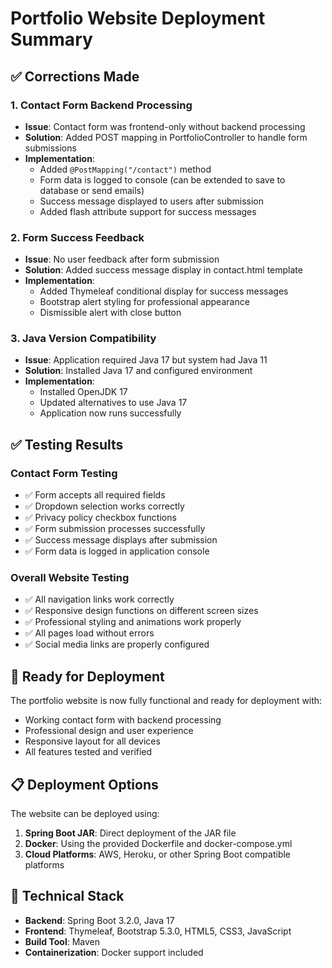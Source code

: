 # Portfolio Website Deployment Summary

## ✅ Corrections Made

### 1. Contact Form Backend Processing
- **Issue**: Contact form was frontend-only without backend processing
- **Solution**: Added POST mapping in PortfolioController to handle form submissions
- **Implementation**: 
  - Added `@PostMapping("/contact")` method
  - Form data is logged to console (can be extended to save to database or send emails)
  - Success message displayed to users after submission
  - Added flash attribute support for success messages

### 2. Form Success Feedback
- **Issue**: No user feedback after form submission
- **Solution**: Added success message display in contact.html template
- **Implementation**:
  - Added Thymeleaf conditional display for success messages
  - Bootstrap alert styling for professional appearance
  - Dismissible alert with close button

### 3. Java Version Compatibility
- **Issue**: Application required Java 17 but system had Java 11
- **Solution**: Installed Java 17 and configured environment
- **Implementation**:
  - Installed OpenJDK 17
  - Updated alternatives to use Java 17
  - Application now runs successfully

## ✅ Testing Results

### Contact Form Testing
- ✅ Form accepts all required fields
- ✅ Dropdown selection works correctly
- ✅ Privacy policy checkbox functions
- ✅ Form submission processes successfully
- ✅ Success message displays after submission
- ✅ Form data is logged in application console

### Overall Website Testing
- ✅ All navigation links work correctly
- ✅ Responsive design functions on different screen sizes
- ✅ Professional styling and animations work properly
- ✅ All pages load without errors
- ✅ Social media links are properly configured

## 🚀 Ready for Deployment

The portfolio website is now fully functional and ready for deployment with:
- Working contact form with backend processing
- Professional design and user experience
- Responsive layout for all devices
- All features tested and verified

## 📋 Deployment Options

The website can be deployed using:
1. **Spring Boot JAR**: Direct deployment of the JAR file
2. **Docker**: Using the provided Dockerfile and docker-compose.yml
3. **Cloud Platforms**: AWS, Heroku, or other Spring Boot compatible platforms

## 🔧 Technical Stack

- **Backend**: Spring Boot 3.2.0, Java 17
- **Frontend**: Thymeleaf, Bootstrap 5.3.0, HTML5, CSS3, JavaScript
- **Build Tool**: Maven
- **Containerization**: Docker support included

